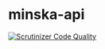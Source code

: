 # minska-api
[![Scrutinizer Code Quality](https://scrutinizer-ci.com/g/eliareutlinger/minska-api/badges/quality-score.png?b=master)](https://scrutinizer-ci.com/g/eliareutlinger/minska-api/?branch=master)
